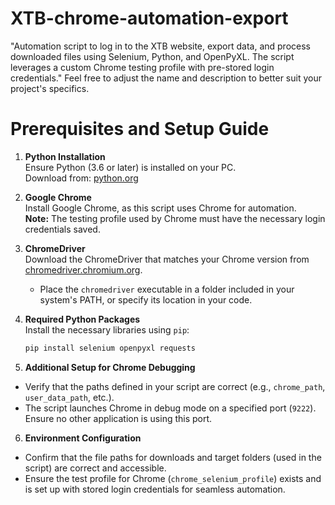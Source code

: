 # XTB-chrome-automation-export
"Automation script to log in to the XTB website, export data, and process downloaded files using Selenium, Python, and OpenPyXL. The script leverages a custom Chrome testing profile with pre-stored login credentials."  Feel free to adjust the name and description to better suit your project's specifics.

# Prerequisites and Setup Guide

1. **Python Installation**  
   Ensure Python (3.6 or later) is installed on your PC.  
   Download from: [python.org](https://www.python.org/downloads/)

2. **Google Chrome**  
   Install Google Chrome, as this script uses Chrome for automation.  
   **Note:** The testing profile used by Chrome must have the necessary login credentials saved.

3. **ChromeDriver**  
   Download the ChromeDriver that matches your Chrome version from [chromedriver.chromium.org](https://chromedriver.chromium.org/downloads).  
   - Place the `chromedriver` executable in a folder included in your system's PATH, or specify its location in your code.

4. **Required Python Packages**  
   Install the necessary libraries using `pip`:
   ```bash
   pip install selenium openpyxl requests

5. **Additional Setup for Chrome Debugging**

- Verify that the paths defined in your script are correct (e.g., `chrome_path`, `user_data_path`, etc.).
- The script launches Chrome in debug mode on a specified port (`9222`). Ensure no other application is using this port.

6. **Environment Configuration**

- Confirm that the file paths for downloads and target folders (used in the script) are correct and accessible.
- Ensure the test profile for Chrome (`chrome_selenium_profile`) exists and is set up with stored login credentials for seamless automation.

